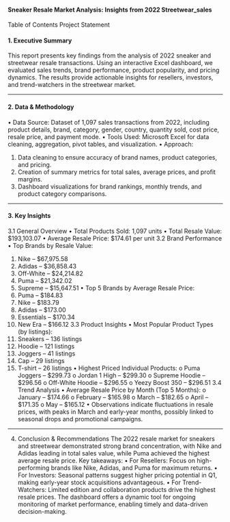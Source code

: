 #### Sneaker Resale Market Analysis: Insights from 2022 Streetwear_sales
Table of Contents
Project Statement

#### 1. Executive Summary
This report presents key findings from the analysis of 2022 sneaker and streetwear resale transactions. Using an interactive Excel dashboard, we evaluated sales trends, brand performance, product popularity, and pricing dynamics. The results provide actionable insights for resellers, investors, and trend-watchers in the streetwear market.
________________________________________
#### 2. Data & Methodology
•	Data Source: Dataset of 1,097 sales transactions from 2022, including product details, brand, category, gender, country, quantity sold, cost price, resale price, and payment mode.
•	Tools Used: Microsoft Excel for data cleaning, aggregation, pivot tables, and visualization.
•	Approach:
1.	Data cleaning to ensure accuracy of brand names, product categories, and pricing.
2.	Creation of summary metrics for total sales, average prices, and profit margins.
3.	Dashboard visualizations for brand rankings, monthly trends, and product category comparisons.
________________________________________
#### 3. Key Insights
3.1 General Overview
•	Total Products Sold: 1,097 units
•	Total Resale Value: $193,103.07
•	Average Resale Price: $174.61 per unit
3.2 Brand Performance
•	Top Brands by Resale Value:
1.	Nike – $67,975.58
2.	Adidas – $36,858.43
3.	Off-White – $24,214.82
4.	Puma – $21,342.02
5.	Supreme – $15,647.51
•	Top 5 Brands by Average Resale Price:
1.	Puma – $184.83
2.	Nike – $183.79
3.	Adidas – $173.00
4.	Essentials – $170.34
5.	New Era – $166.12
3.3 Product Insights
•	Most Popular Product Types (by listings):
1.	Sneakers – 136 listings
2.	Hoodie – 121 listings
3.	Joggers – 41 listings
4.	Cap – 29 listings
5.	T-shirt – 26 listings
•	Highest Priced Individual Products:
o	Puma Joggers – $299.73
o	Jordan 1 High – $299.30
o	Supreme Hoodie – $296.56
o	Off-White Hoodie – $296.55
o	Yeezy Boost 350 – $296.51
3.4 Trend Analysis
•	Average Resale Price by Month (Top 5 Months):
o	January – $174.66
o	February – $165.98
o	March – $182.65
o	April – $171.35
o	May – $165.12
•	Observations indicate fluctuations in resale prices, with peaks in March and early-year months, possibly linked to seasonal drops and promotional campaigns.
________________________________________
4. Conclusion & Recommendations
The 2022 resale market for sneakers and streetwear demonstrated strong brand concentration, with Nike and Adidas leading in total sales value, while Puma achieved the highest average resale price.
Key takeaways:
•	For Resellers: Focus on high-performing brands like Nike, Adidas, and Puma for maximum returns.
•	For Investors: Seasonal patterns suggest higher pricing potential in Q1, making early-year stock acquisitions advantageous.
•	For Trend-Watchers: Limited edition and collaboration products drive the highest resale prices.
The dashboard offers a dynamic tool for ongoing monitoring of market performance, enabling timely and data-driven decision-making.
